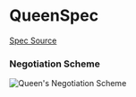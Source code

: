 QueenSpec
===

[Spec Source](misc/src/main/scala/feh/tec/agents/lite/QueenSpec.scala)

### Negotiation Scheme

![Queen's Negotiation Scheme](https://docs.google.com/uc?authuser=0&id=0B9XpukXOfywNdHRQQ1Zyal9mRUE)
